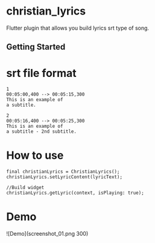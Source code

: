 # christian_lyrics

Flutter plugin that allows you build lyrics srt type of song.

## Getting Started

# srt file format
```
1
00:05:00,400 --> 00:05:15,300
This is an example of
a subtitle.

2
00:05:16,400 --> 00:05:25,300
This is an example of
a subtitle - 2nd subtitle.
```

# How to use
```
final christianLyrics = ChristianLyrics();
christianLyrics.setLyricContent(lyricText);

//Build widget
christianLyrics.getLyric(context, isPlaying: true);
```

# Demo
![Demo](screenshot_01.png 300)